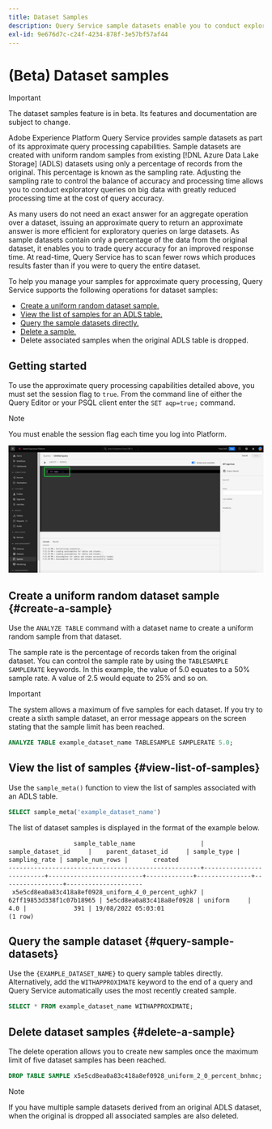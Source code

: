 ```yaml
---
title: Dataset Samples
description: Query Service sample datasets enable you to conduct exploratory queries on big data with greatly reduced processing time at the cost of query accuracy. This guide provides information on how to manage your samples for approximate query processing
exl-id: 9e676d7c-c24f-4234-878f-3e57bf57af44
---
```

# (Beta) Dataset samples

>[!IMPORTANT]
>
>The dataset samples feature is in beta. Its features and documentation are subject to change.

Adobe Experience Platform Query Service provides sample datasets as part of its approximate query processing capabilities. Sample datasets are created with uniform random samples from existing [!DNL Azure Data Lake Storage] (ADLS) datasets using only a percentage of records from the original. This percentage is known as the sampling rate. Adjusting the sampling rate to control the balance of accuracy and processing time allows you to conduct exploratory queries on big data with greatly reduced processing time at the cost of query accuracy.

As many users do not need an exact answer for an aggregate operation over a dataset, issuing an approximate query to return an approximate answer is more efficient for exploratory queries on large datasets. As sample datasets contain only a percentage of the data from the original dataset, it enables you to trade query accuracy for an improved response time. At read-time, Query Service has to scan fewer rows which produces results faster than if you were to query the entire dataset.  

To help you manage your samples for approximate query processing, Query Service supports the following operations for dataset samples:

- [Create a uniform random dataset sample.](#create-a-sample)
- [View the list of samples for an ADLS table.](#view-list-of-samples)
- [Query the sample datasets directly.](#query-sample-datasets)
- [Delete a sample.](#delete-a-sample)
- Delete associated samples when the original ADLS table is dropped.

## Getting started

To use the approximate query processing capabilities detailed above, you must set the session flag to `true`. From the command line of either the Query Editor or your PSQL client enter the `SET aqp=true;` command.

>[!NOTE]
>
>You must enable the session flag each time you log into Platform.

![The Query Editor with the 'SET aqp=true;' command highlighted.](../images/sql/set-session-flag.png)

## Create a uniform random dataset sample {#create-a-sample}

Use the `ANALYZE TABLE` command with a dataset name to create a uniform random sample from that dataset. 

The sample rate is the percentage of records taken from the original dataset. You can control the sample rate by using the `TABLESAMPLE SAMPLERATE` keywords. In this example, the value of 5.0 equates to a 50% sample rate. A value of 2.5 would equate to 25% and so on.

>[!IMPORTANT]
>
>The system allows a maximum of five samples for each dataset. If you try to create a sixth sample dataset, an error message appears on the screen stating that the sample limit has been reached.

```sql
ANALYZE TABLE example_dataset_name TABLESAMPLE SAMPLERATE 5.0;
```

## View the list of samples {#view-list-of-samples}

Use the `sample_meta()` function to view the list of samples associated with an ADLS table.

```sql
SELECT sample_meta('example_dataset_name')
```

The list of dataset samples is displayed in the format of the example below.

```shell
                  sample_table_name                  |    sample_dataset_id     |    parent_dataset_id     | sample_type | sampling_rate | sample_num_rows |       created      
-----------------------------------------------------+--------------------------+--------------------------+-------------+---------------+-----------------+---------------------
 x5e5cd8ea0a83c418a8ef0928_uniform_4_0_percent_ughk7 | 62ff19853d338f1c07b18965 | 5e5cd8ea0a83c418a8ef0928 | uniform     |           4.0 |             391 | 19/08/2022 05:03:01
(1 row)
```

## Query the sample dataset {#query-sample-datasets}

Use the `{EXAMPLE_DATASET_NAME}` to query sample tables directly. Alternatively, add the `WITHAPPROXIMATE` keyword to the end of a query and Query Service automatically uses the most recently created sample.

```sql
SELECT * FROM example_dataset_name WITHAPPROXIMATE;
```

## Delete dataset samples {#delete-a-sample}

The delete operation allows you to create new samples once the maximum limit of five dataset samples has been reached.

```sql
DROP TABLE SAMPLE x5e5cd8ea0a83c418a8ef0928_uniform_2_0_percent_bnhmc;
```

>[!NOTE]
>
>If you have multiple sample datasets derived from an original ADLS dataset, when the original is dropped all associated samples are also deleted.
